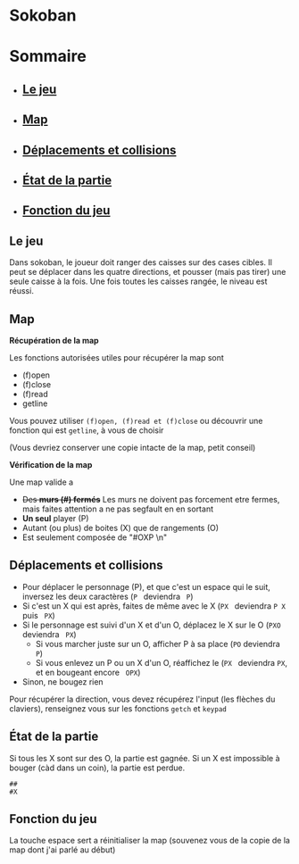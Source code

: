 # Sokoban

# Sommaire
* ## [Le jeu](https://github.com/Adaiki/EPITECH-2023/blob/master/sokoban.md#le-jeu-1)
* ## [Map](https://github.com/Adaiki/EPITECH-2023/blob/master/sokoban.md#map-1)
* ## [Déplacements et collisions](https://github.com/Adaiki/EPITECH-2023/blob/master/sokoban.md#déplacements-et-collisions-1)
* ## [État de la partie](https://github.com/Adaiki/EPITECH-2023/blob/master/sokoban.md#état-de-la-partie-1)
* ## [Fonction du jeu](https://github.com/Adaiki/EPITECH-2023/blob/master/sokoban.md#fonction-du-jeu-1)

## Le jeu

Dans sokoban, le joueur doit ranger des caisses sur des cases cibles. Il peut se déplacer dans les quatre directions, et pousser (mais pas tirer) une seule caisse à la fois. Une fois toutes les caisses rangée, le niveau est réussi.


## Map

**Récupération de la map**

Les fonctions autorisées utiles pour récupérer la map sont

* (f)open
* (f)close
* (f)read
* getline

Vous pouvez utiliser `(f)open, (f)read et (f)close` ou découvrir une fonction qui est `getline`, à vous de choisir

(Vous devriez conserver une copie intacte de la map, petit conseil)

**Vérification de la map**

Une map valide a 

* ~~Des **murs (#) fermés**~~ Les murs ne doivent pas forcement etre fermes, mais faites attention a ne pas segfault en en sortant
* **Un seul** player (P)
* Autant (ou plus) de boites (X) que de rangements (O)
* Est seulement composée de "#OXP \n"

## Déplacements et collisions

* Pour déplacer le personnage (P), et que c'est un espace qui le suit, inversez les deux caractères (`P ` deviendra ` P`)
* Si c'est un X qui est après, faites de même avec le X (`PX ` deviendra `P X` puis ` PX`)
* Si le personnage est suivi d'un X et d'un O, déplacez le X sur le O (`PXO` deviendra ` PX`)
	* Si vous marcher juste sur un O, afficher P à sa place (`PO` deviendra ` P`)
	* Si vous enlevez un P ou un X d'un O, réaffichez le (`PX ` deviendra ` PX `, et en bougeant encore ` OPX`)
* Sinon, ne bougez rien
	
Pour récupérer la direction, vous devez récupérez l'input (les flèches du claviers), renseignez vous sur les fonctions `getch` et `keypad`
	
## État de la partie

Si tous les X sont sur des O, la partie est gagnée.
Si un X est impossible à bouger (càd dans un coin), la partie est perdue.

```
##
#X
```

## Fonction du jeu

La touche espace sert a réinitialiser la map (souvenez vous de la copie de la map dont j'ai parlé au début)
